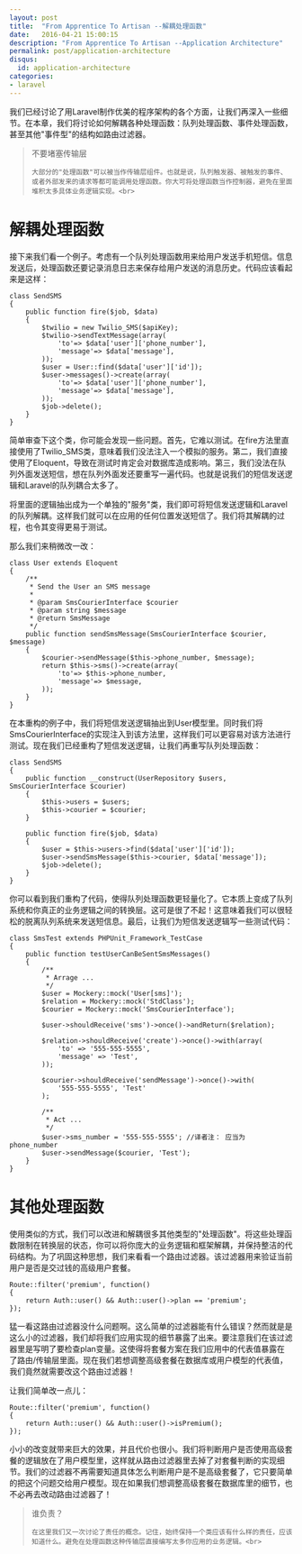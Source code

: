 ```yaml
---
layout: post
title:  "From Apprentice To Artisan --解耦处理函数"
date:   2016-04-21 15:00:15
description: "From Apprentice To Artisan --Application Architecture"
permalink: post/application-architecture
disqus:
  id: application-architecture
categories:
- laravel
---
```


我们已经讨论了用Laravel制作优美的程序架构的各个方面，让我们再深入一些细节。在本章，我们将讨论如何解耦各种处理函数：队列处理函数、事件处理函数，甚至其他"事件型"的结构如路由过滤器。<br>

<blockquote>
<p>
    不要堵塞传输层<br>

    大部分的"处理函数"可以被当作传输层组件。也就是说，队列触发器、被触发的事件、或者外部发来的请求等都可能调用处理函数。你大可将处理函数当作控制器，避免在里面堆积太多具体业务逻辑实现。<br>
</p>
</blockquote>

解耦处理函数
==========

接下来我们看一个例子。考虑有一个队列处理函数用来给用户发送手机短信。信息发送后，处理函数还要记录消息日志来保存给用户发送的消息历史。代码应该看起来是这样：<br>

```
class SendSMS
{
    public function fire($job, $data)
    {
        $twilio = new Twilio_SMS($apiKey);
        $twilio->sendTextMessage(array(
            'to'=> $data['user']['phone_number'],
            'message'=> $data['message'],
        ));
        $user = User::find($data['user']['id']);
        $user->messages()->create(array(
            'to'=> $data['user']['phone_number'],
            'message'=> $data['message'],
        ));
        $job->delete();
    }
}
```

简单审查下这个类，你可能会发现一些问题。首先，它难以测试。在fire方法里直接使用了Twilio_SMS类，意味着我们没法注入一个模拟的服务。第二，我们直接使用了Eloquent，导致在测试时肯定会对数据库造成影响。第三，我们没法在队列外面发送短信，想在队列外面发还要重写一遍代码。也就是说我们的短信发送逻辑和Laravel的队列耦合太多了。<br>

将里面的逻辑抽出成为一个单独的"服务"类，我们即可将短信发送逻辑和Laravel的队列解耦。这样我们就可以在应用的任何位置发送短信了。我们将其解耦的过程，也令其变得更易于测试。<br>

那么我们来稍微改一改：<br>

```
class User extends Eloquent
{
    /**
     * Send the User an SMS message
     *
     * @param SmsCourierInterface $courier
     * @param string $message
     * @return SmsMessage
     */
    public function sendSmsMessage(SmsCourierInterface $courier, $message)
    {
        $courier->sendMessage($this->phone_number, $message);
        return $this->sms()->create(array(
            'to'=> $this->phone_number,
            'message'=> $message,
        ));
    }
}
```

在本重构的例子中，我们将短信发送逻辑抽出到User模型里。同时我们将SmsCourierInterface的实现注入到该方法里，这样我们可以更容易对该方法进行测试。现在我们已经重构了短信发送逻辑，让我们再重写队列处理函数：<br>

```
class SendSMS
{
    public function __construct(UserRepository $users, SmsCourierInterface $courier)
    {
        $this->users = $users;
        $this->courier = $courier;
    }

    public function fire($job, $data)
    {
        $user = $this->users->find($data['user']['id']);
        $user->sendSmsMessage($this->courier, $data['message']);
        $job->delete();
    }
}
```

你可以看到我们重构了代码，使得队列处理函数更轻量化了。它本质上变成了队列系统和你真正的业务逻辑之间的转换层。这可是很了不起！这意味着我们可以很轻松的脱离队列系统来发送短信息。最后，让我们为短信发送逻辑写一些测试代码：<br>

```
class SmsTest extends PHPUnit_Framework_TestCase
{
    public function testUserCanBeSentSmsMessages()
    {
        /**
         * Arrage ...
         */
        $user = Mockery::mock('User[sms]');
        $relation = Mockery::mock('StdClass');
        $courier = Mockery::mock('SmsCourierInterface');

        $user->shouldReceive('sms')->once()->andReturn($relation);

        $relation->shouldReceive('create')->once()->with(array(
            'to' => '555-555-5555',
            'message' => 'Test',
        ));

        $courier->shouldReceive('sendMessage')->once()->with(
            '555-555-5555', 'Test'
        );

        /**
         * Act ...
         */
        $user->sms_number = '555-555-5555'; //译者注： 应当为 phone_number
        $user->sendMessage($courier, 'Test');
    }
}
```

其他处理函数
==========

使用类似的方式，我们可以改进和解耦很多其他类型的"处理函数"。将这些处理函数限制在转换层的状态，你可以将你庞大的业务逻辑和框架解耦，并保持整洁的代码结构。为了巩固这种思想，我们来看看一个路由过滤器。该过滤器用来验证当前用户是否是交过钱的高级用户套餐。<br>

```
Route::filter('premium', function()
{
    return Auth::user() && Auth::user()->plan == 'premium';
});
```

猛一看这路由过滤器没什么问题啊。这么简单的过滤器能有什么错误？然而就是是这么小的过滤器，我们却将我们应用实现的细节暴露了出来。要注意我们在该过滤器里是写明了要检查plan变量。这使得将套餐方案在我们应用中的代表值暴露在了路由/传输层里面。现在我们若想调整高级套餐在数据库或用户模型的代表值，我们竟然就需要改这个路由过滤器！<br>

让我们简单改一点儿：<br>

```
Route::filter('premium', function()
{
    return Auth::user() && Auth::user()->isPremium();
});
```

小小的改变就带来巨大的效果，并且代价也很小。我们将判断用户是否使用高级套餐的逻辑放在了用户模型里，这样就从路由过滤器里去掉了对套餐判断的实现细节。我们的过滤器不再需要知道具体怎么判断用户是不是高级套餐了，它只要简单的把这个问题交给用户模型。现在如果我们想调整高级套餐在数据库里的细节，也不必再去改动路由过滤器了！<br>

<blockquote>
<p>
    谁负责？<br>

    在这里我们又一次讨论了责任的概念。记住，始终保持一个类应该有什么样的责任，应该知道什么。避免在处理函数这种传输层直接编写太多你应用的业务逻辑。<br>
</p>
</blockquote>
